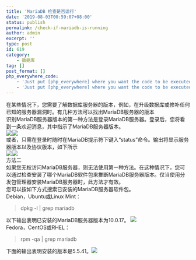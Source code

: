```yaml
---
title: 'MariaDB 检查是否运行'
date: '2019-08-03T00:59:07+08:00'
status: publish
permalink: /check-if-mariadb-is-running
author: admin
excerpt: ''
type: post
id: 619
category:
    - 数据库
tag: []
post_format: []
php_everywhere_code:
    - 'Just put [php_everywhere] where you want the code to be executed.'
    - 'Just put [php_everywhere] where you want the code to be executed.'
---
```

在某些情况下，您需要了解数据库服务器的版本，例如，在升级数据库或修补任何已知的服务器漏洞时。有几种方法可以找出MariaDB服务器的版本  
识别MariaDB服务器版本的第一种方法是登录MariaDB服务器。登录后，您将看到一条欢迎消息，其中指示了MariaDB服务器版本。  
![](https://www.blog.imaxyoung.com/wp-content/uploads/2019/08/20669891016_91249d3239_c.jpg)![](https://blog.imaxyoung.com/wp-content/uploads/2019/09/20669891016_91249d3239_c.jpg)  
或者，只需在登录时随时在MariaDB提示符下键入“status”命令。输出将显示服务器版本以及协议版本，如下所示  
![](https://www.blog.imaxyoung.com/wp-content/uploads/2019/08/20669891046_73f60e5c81_c.jpg)![](https://blog.imaxyoung.com/wp-content/uploads/2019/09/20669891046_73f60e5c81_c.jpg)  
方法二  
如果您无权访问MariaDB服务器，则无法使用第一种方法。在这种情况下，您可以通过检查安装了哪个MariaDB软件包来推断MariaDB服务器版本。仅当使用分发包管理器安装MariaDB服务器时，此方法才有效。  
您可以按如下方式搜索已安装的MariaDB服务器软件包。  
Debian，Ubuntu或Linux Mint：

> dpkg -l | grep mariadb

以下输出表明已安装的MariaDB服务器版本为10.0.17。 ![](https://blog.imaxyoung.com/wp-content/uploads/2019/08/20669890966_b611fcd915_c.jpg)  
Fedora，CentOS或RHEL：

> rpm -qa | grep mariadb

下面的输出表明安装的版本是5.5.41。![](https://blog.imaxyoung.com/wp-content/uploads/2019/08/20508160748_23d9808256_b.jpg)